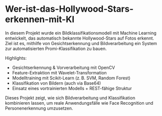 # Wer-ist-das-Hollywood-Stars-erkennen-mit-KI
In diesem Projekt wurde ein Bildklassifikationsmodell mit Machine Learning entwickelt, das automatisch bekannte Hollywood-Stars auf Fotos erkennt. Ziel ist es, mithilfe von Gesichtserkennung und Bildverarbeitung ein System zur automatisierten Promi-Klassifikation zu bauen.

Highlights:

* Gesichtserkennung & Vorverarbeitung mit OpenCV
* Feature-Extraktion mit Wavelet-Transformation
* Modelltraining mit Scikit-Learn (z. B. SVM, Random Forest)
* Klassifikation von Bildern (auch via Base64)
* Einsatz eines vortrainierten Modells + REST-fähige Struktur

Dieses Projekt zeigt, wie sich Bildverarbeitung und Klassifikation kombinieren lassen, um reale Anwendungsfälle wie Face Recognition und Personenerkennung umzusetzen.

